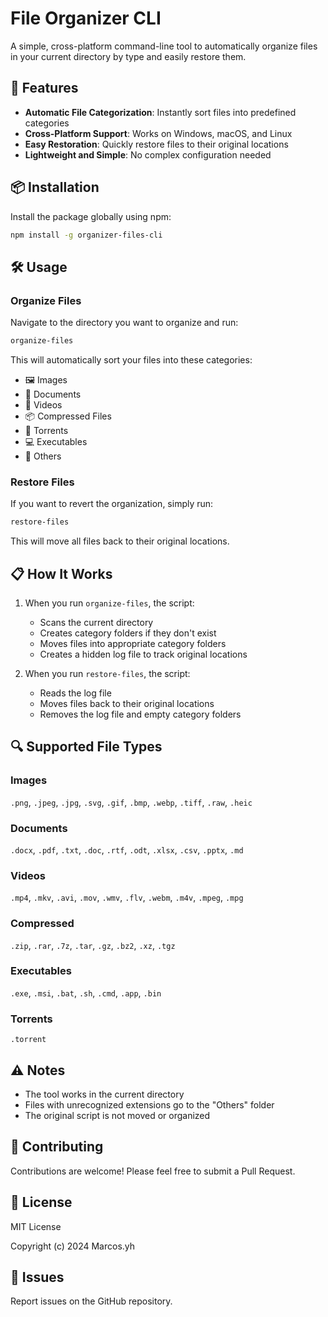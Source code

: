 # File Organizer CLI

A simple, cross-platform command-line tool to automatically organize files in your current directory by type and easily restore them.

## 🚀 Features

- **Automatic File Categorization**: Instantly sort files into predefined categories
- **Cross-Platform Support**: Works on Windows, macOS, and Linux
- **Easy Restoration**: Quickly restore files to their original locations
- **Lightweight and Simple**: No complex configuration needed

## 📦 Installation

Install the package globally using npm:

```bash
npm install -g organizer-files-cli
```

## 🛠 Usage

### Organize Files

Navigate to the directory you want to organize and run:

```bash
organize-files
```

This will automatically sort your files into these categories:

- 🖼️ Images
- 📄 Documents
- 🎥 Videos
- 📦 Compressed Files
- 💾 Torrents
- 💻 Executables
- 📁 Others

### Restore Files

If you want to revert the organization, simply run:

```bash
restore-files
```

This will move all files back to their original locations.

## 📋 How It Works

1. When you run `organize-files`, the script:

   - Scans the current directory
   - Creates category folders if they don't exist
   - Moves files into appropriate category folders
   - Creates a hidden log file to track original locations

2. When you run `restore-files`, the script:
   - Reads the log file
   - Moves files back to their original locations
   - Removes the log file and empty category folders

## 🔍 Supported File Types

### Images

`.png`, `.jpeg`, `.jpg`, `.svg`, `.gif`, `.bmp`, `.webp`, `.tiff`, `.raw`, `.heic`

### Documents

`.docx`, `.pdf`, `.txt`, `.doc`, `.rtf`, `.odt`, `.xlsx`, `.csv`, `.pptx`, `.md`

### Videos

`.mp4`, `.mkv`, `.avi`, `.mov`, `.wmv`, `.flv`, `.webm`, `.m4v`, `.mpeg`, `.mpg`

### Compressed

`.zip`, `.rar`, `.7z`, `.tar`, `.gz`, `.bz2`, `.xz`, `.tgz`

### Executables

`.exe`, `.msi`, `.bat`, `.sh`, `.cmd`, `.app`, `.bin`

### Torrents

`.torrent`

## ⚠️ Notes

- The tool works in the current directory
- Files with unrecognized extensions go to the "Others" folder
- The original script is not moved or organized

## 🤝 Contributing

Contributions are welcome! Please feel free to submit a Pull Request.

## 📄 License

MIT License

Copyright (c) 2024 Marcos.yh

## 🐛 Issues

Report issues on the GitHub repository.
